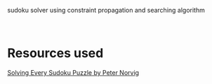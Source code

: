 sudoku solver using constraint propagation and searching algorithm

<h1>
  <br>
  Resources used
  <br>
</h1>

<a href="http://norvig.com/sudoku.html">Solving Every Sudoku Puzzle by Peter Norvig</a>